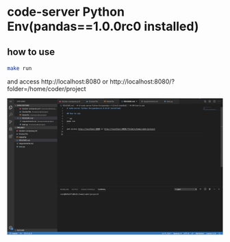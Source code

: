 # code-server Python Env(pandas==1.0.0rc0 installed)

## how to use

```sh
make run
```

and access http://localhost:8080 or http://localhost:8080/?folder=/home/coder/project

![code-serve](https://github.com/mynkit/pythonenv-codeserver/blob/master/assets/code-serve.png)
